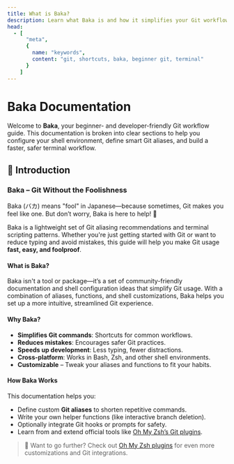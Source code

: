 ```yaml
---
title: What is Baka?
description: Learn what Baka is and how it simplifies your Git workflow with smart terminal shortcuts.
head:
  - [
      "meta",
      {
        name: "keywords",
        content: "git, shortcuts, baka, beginner git, terminal"
      }
    ]
---
```


# Baka Documentation

Welcome to **Baka**, your beginner- and developer-friendly Git workflow guide. This documentation is broken into clear sections to help you configure your shell environment, define smart Git aliases, and build a faster, safer terminal workflow.

## 📖 Introduction

### Baka – Git Without the Foolishness

Baka (バカ) means "fool" in Japanese—because sometimes, Git makes you feel like one. But don’t worry, Baka is here to help! 🚀

Baka is a lightweight set of Git aliasing recommendations and terminal scripting patterns. Whether you're just getting started with Git or want to reduce typing and avoid mistakes, this guide will help you make Git usage **fast, easy, and foolproof**.

#### What is Baka?

Baka isn't a tool or package—it’s a set of community-friendly documentation and shell configuration ideas that simplify Git usage. With a combination of aliases, functions, and shell customizations, Baka helps you set up a more intuitive, streamlined Git experience.

#### Why Baka?

- **Simplifies Git commands**: Shortcuts for common workflows.
- **Reduces mistakes**: Encourages safer Git practices.
- **Speeds up development**: Less typing, fewer distractions.
- **Cross-platform**: Works in Bash, Zsh, and other shell environments.
- **Customizable** – Tweak your aliases and functions to fit your habits.

#### How Baka Works

This documentation helps you:

- Define custom **Git aliases** to shorten repetitive commands.
- Write your own helper functions (like interactive branch deletion).
- Optionally integrate Git hooks or prompts for safety.
- Learn from and extend official tools like [Oh My Zsh’s Git plugins](https://github.com/ohmyzsh/ohmyzsh/tree/master/plugins/git).

> 🧩 Want to go further? Check out [Oh My Zsh plugins](https://github.com/ohmyzsh/ohmyzsh/tree/master/plugins) for even more customizations and Git integrations.
